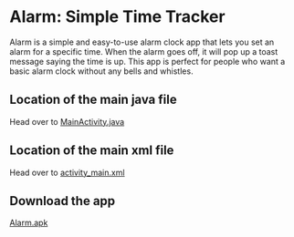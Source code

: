 # Alarm: Simple Time Tracker
Alarm is a simple and easy-to-use alarm clock app that lets you set an alarm for a specific time. 
When the alarm goes off, it will pop up a toast message saying the time is up. This app is perfect 
for people who want a basic alarm clock without any bells and whistles.

## Location of the main java file
Head over to [MainActivity.java](app/src/main/java/com/gamingz/simplealarm/MainActivity.java)

## Location of the main xml file
Head over to [activity_main.xml](app/src/main/res/layout/activity_main.xml)

## Download the app
[Alarm.apk](https://github.com/harshrox/Alarm/raw/master/Alarm.apk)
